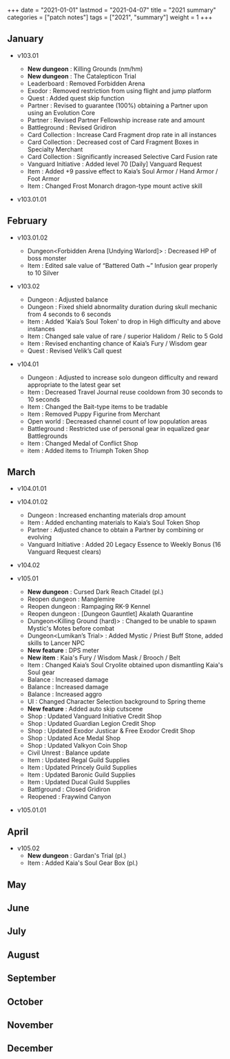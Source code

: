 +++
date = "2021-01-01"
lastmod = "2021-04-07"
title = "2021 summary"
categories = ["patch notes"]
tags = ["2021", "summary"]
weight = 1
+++

## January

- v103.01
  - **New dungeon** : Killing Grounds (nm/hm)
  - **New dungeon** : The Catalepticon Trial
  - Leaderboard : Removed Forbidden Arena
  - Exodor : Removed restriction from using flight and jump platform
  - Quest : Added quest skip function
  - Partner : Revised to guarantee (100%) obtaining a Partner upon using an Evolution Core
  - Partner : Revised Partner Fellowship increase rate and amount
  - Battleground : Revised Gridiron
  - Card Collection : Increase Card Fragment drop rate in all instances
  - Card Collection : Decreased cost of Card Fragment Boxes in Specialty Merchant
  - Card Collection : Significantly increased Selective Card Fusion rate
  - Vanguard Initiative : Added level 70 [Daily] Vanguard Request
  - Item : Added +9 passive effect to Kaia’s Soul Armor / Hand Armor / Foot Armor
  - Item : Changed Frost Monarch dragon-type mount active skill

- v103.01.01

## February

- v103.01.02
  - Dungeon<Forbidden Arena [Undying Warlord]> : Decreased HP of boss monster
  - Item : Edited sale value of “Battered Oath ~” Infusion gear properly to 10 Silver

- v103.02
  - Dungeon<Killing Grounds> : Adjusted  balance
  - Dungeon<Catalepticon> : Fixed shield abnormality duration during skull mechanic from 4 seconds to 6 seconds
  - Item : Added 'Kaia’s Soul Token' to drop in High difficulty and above instances
  - Item : Changed sale value of rare / superior Halidom / Relic to 5 Gold
  - Item : Revised enchanting chance of Kaia’s Fury / Wisdom gear
  - Quest : Revised Velik’s Call quest

- v104.01
  - Dungeon : Adjusted to increase solo dungeon difficulty and reward appropriate to the latest gear set
  - Item : Decreased Travel Journal reuse cooldown from 30 seconds to 10 seconds
  - Item : Changed the Bait-type items to be tradable
  - Item : Removed Puppy Figurine from Merchant
  - Open world : Decreased channel count of low population areas
  - Battleground : Restricted use of personal gear in equalized gear Battlegrounds
  - Item : Changed Medal of Conflict Shop
  - item : Added items to Triumph Token Shop

## March

- v104.01.01

- v104.01.02
  - Dungeon : Increased enchanting materials drop amount
  - Item : Added enchanting materials to Kaia’s Soul Token Shop
  - Partner : Adjusted chance to obtain a Partner by combining or evolving
  - Vanguard Initiative : Added 20 Legacy Essence to Weekly Bonus (16 Vanguard Request clears)

- v104.02

- v105.01
  - **New dungeon** : Cursed Dark Reach Citadel (pl.)
  - Reopen dungeon : Manglemire
  - Reopen dungeon : Rampaging RK-9 Kennel
  - Reopen dungeon : [Dungeon Gauntlet] Akalath Quarantine
  - Dungeon<Killing Ground (hard)> : Changed to be unable to spawn Mystic's Motes before combat
  - Dungeon<Lumikan’s Trial> : Added Mystic / Priest Buff Stone, added skills to Lancer NPC
  - **New feature** : DPS meter
  - **New item** : Kaia's Fury / Wisdom Mask / Brooch / Belt
  - Item : Changed Kaia’s Soul Cryolite obtained upon dismantling Kaia's Soul gear
  - Balance<Reaper> : Increased damage
  - Balance<Slayer> : Increased damage
  - Balance<Brawler> : Increased aggro
  - UI : Changed Character Selection background to Spring theme
  - **New feature** : Added auto skip cutscene
  - Shop : Updated Vanguard Initiative Credit Shop
  - Shop : Updated Guardian Legion Credit Shop
  - Shop : Updated Exodor Justicar & Free Exodor Credit Shop
  - Shop : Updated Ace Medal Shop
  - Shop : Updated Valkyon Coin Shop
  - Civil Unrest : Balance update
  - Item : Updated Regal Guild Supplies
  - Item : Updated Princely Guild Supplies
  - Item : Updated Baronic Guild Supplies
  - Item : Updated Ducal Guild Supplies
  - Battlground : Closed Gridiron
  - Reopened : Fraywind Canyon

- v105.01.01

## April

- v105.02
  - **New dungeon** : Gardan's Trial (pl.)
  - Item : Added Kaia's Soul Gear Box (pl.)

## May

## June

## July

## August

## September

## October

## November

## December